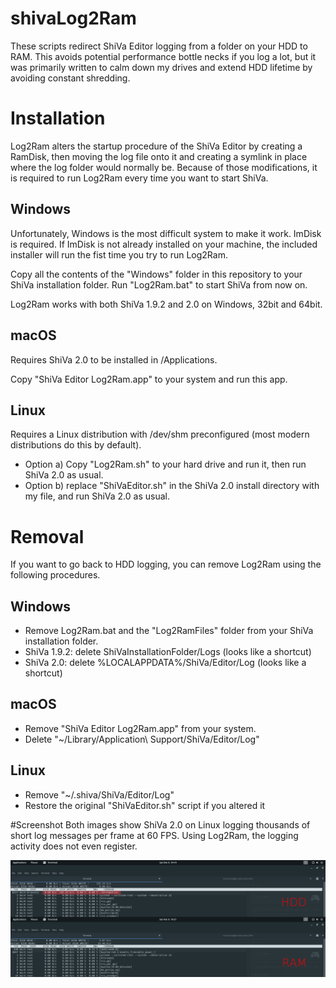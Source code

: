 # shivaLog2Ram
These scripts redirect ShiVa Editor logging from a folder on your HDD to RAM. This avoids potential performance bottle necks if you log a lot, but it was primarily written to calm down my drives and extend HDD lifetime by avoiding constant shredding.

# Installation
Log2Ram alters the startup procedure of the ShiVa Editor by creating a RamDisk, then moving the log file onto it and creating a symlink in place where the log folder would normally be. Because of those modifications, it is required to run Log2Ram every time you want to start ShiVa.

## Windows
Unfortunately, Windows is the most difficult system to make it work. ImDisk is required. If ImDisk is not already installed on your machine, the included installer will run the fist time you try to run Log2Ram.

Copy all the contents of the "Windows" folder in this repository to your ShiVa installation folder. Run "Log2Ram.bat" to start ShiVa from now on.

Log2Ram works with both ShiVa 1.9.2 and 2.0 on Windows, 32bit and 64bit.

## macOS
Requires ShiVa 2.0 to be installed in /Applications.

Copy "ShiVa Editor Log2Ram.app" to your system and run this app.

## Linux
Requires a Linux distribution with /dev/shm preconfigured (most modern distributions do this by default).

- Option a) Copy "Log2Ram.sh" to your hard drive and run it, then run ShiVa 2.0 as usual.
- Option b) replace "ShiVaEditor.sh" in the ShiVa 2.0 install directory with my file, and run ShiVa 2.0 as usual.

# Removal
If you want to go back to HDD logging, you can remove Log2Ram using the following procedures.

## Windows
- Remove Log2Ram.bat and the "Log2RamFiles" folder from your ShiVa installation folder.
- ShiVa 1.9.2: delete ShiVaInstallationFolder/Logs (looks like a shortcut)
- ShiVa 2.0: delete %LOCALAPPDATA%/ShiVa/Editor/Log (looks like a shortcut)

## macOS
- Remove "ShiVa Editor Log2Ram.app" from your system.
- Delete "~/Library/Application\ Support/ShiVa/Editor/Log"

## Linux
- Remove "~/.shiva/ShiVa/Editor/Log"
- Restore the original "ShiVaEditor.sh" script if you altered it

#Screenshot
Both images show ShiVa 2.0 on Linux logging thousands of short log messages per frame at 60 FPS. Using Log2Ram, the logging activity does not even register.

![linux screenshot](Screenshots/hddvsram.png)